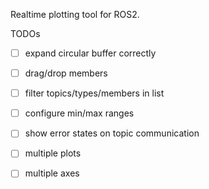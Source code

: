 Realtime plotting tool for ROS2.

TODOs

* [ ] expand circular buffer correctly
* [ ] drag/drop members
* [ ] filter topics/types/members in list
* [ ] configure min/max ranges
* [ ] show error states on topic communication
* [ ] multiple plots
* [ ] multiple axes

